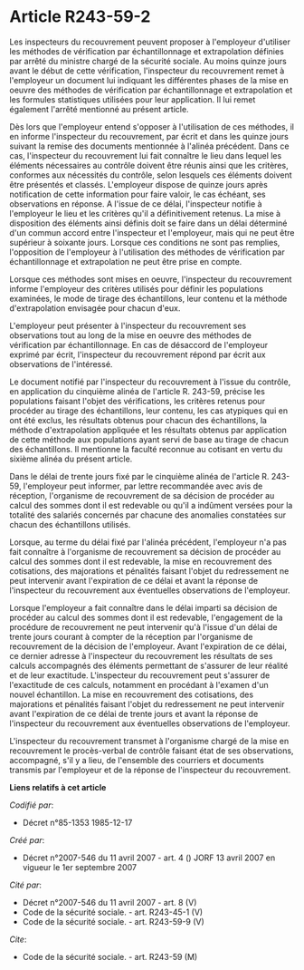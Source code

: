 # Article R243-59-2

Les inspecteurs du recouvrement peuvent proposer à l'employeur d'utiliser les méthodes de vérification par échantillonnage et
extrapolation définies par arrêté du ministre chargé de la sécurité sociale. Au moins quinze jours avant le début de cette
vérification, l'inspecteur du recouvrement remet à l'employeur un document lui indiquant les différentes phases de la mise en
oeuvre des méthodes de vérification par échantillonnage et extrapolation et les formules statistiques utilisées pour leur
application. Il lui remet également l'arrêté mentionné au présent article.

Dès lors que l'employeur entend s'opposer à l'utilisation de ces méthodes, il en informe l'inspecteur du recouvrement, par
écrit et dans les quinze jours suivant la remise des documents mentionnée à l'alinéa précédent. Dans ce cas, l'inspecteur du
recouvrement lui fait connaître le lieu dans lequel les éléments nécessaires au contrôle doivent être réunis ainsi que les
critères, conformes aux nécessités du contrôle, selon lesquels ces éléments doivent être présentés et classés. L'employeur
dispose de quinze jours après notification de cette information pour faire valoir, le cas échéant, ses observations en
réponse. A l'issue de ce délai, l'inspecteur notifie à l'employeur le lieu et les critères qu'il a définitivement retenus. La
mise à disposition des éléments ainsi définis doit se faire dans un délai déterminé d'un commun accord entre l'inspecteur et
l'employeur, mais qui ne peut être supérieur à soixante jours. Lorsque ces conditions ne sont pas remplies, l'opposition de
l'employeur à l'utilisation des méthodes de vérification par échantillonnage et extrapolation ne peut être prise en compte.

Lorsque ces méthodes sont mises en oeuvre, l'inspecteur du recouvrement informe l'employeur des critères utilisés pour
définir les populations examinées, le mode de tirage des échantillons, leur contenu et la méthode d'extrapolation envisagée
pour chacun d'eux.

L'employeur peut présenter à l'inspecteur du recouvrement ses observations tout au long de la mise en oeuvre des méthodes de
vérification par échantillonnage. En cas de désaccord de l'employeur exprimé par écrit, l'inspecteur du recouvrement répond
par écrit aux observations de l'intéressé.

Le document notifié par l'inspecteur du recouvrement à l'issue du contrôle, en application du cinquième alinéa de l'article
R. 243-59, précise les populations faisant l'objet des vérifications, les critères retenus pour procéder au tirage des
échantillons, leur contenu, les cas atypiques qui en ont été exclus, les résultats obtenus pour chacun des échantillons, la
méthode d'extrapolation appliquée et les résultats obtenus par application de cette méthode aux populations ayant servi de
base au tirage de chacun des échantillons. Il mentionne la faculté reconnue au cotisant en vertu du sixième alinéa du présent
article.

Dans le délai de trente jours fixé par le cinquième alinéa de l'article R. 243-59, l'employeur peut informer, par lettre
recommandée avec avis de réception, l'organisme de recouvrement de sa décision de procéder au calcul des sommes dont il est
redevable ou qu'il a indûment versées pour la totalité des salariés concernés par chacune des anomalies constatées sur chacun
des échantillons utilisés.

Lorsque, au terme du délai fixé par l'alinéa précédent, l'employeur n'a pas fait connaître à l'organisme de recouvrement sa
décision de procéder au calcul des sommes dont il est redevable, la mise en recouvrement des cotisations, des majorations et
pénalités faisant l'objet du redressement ne peut intervenir avant l'expiration de ce délai et avant la réponse de
l'inspecteur du recouvrement aux éventuelles observations de l'employeur.

Lorsque l'employeur a fait connaître dans le délai imparti sa décision de procéder au calcul des sommes dont il est
redevable, l'engagement de la procédure de recouvrement ne peut intervenir qu'à l'issue d'un délai de trente jours courant à
compter de la réception par l'organisme de recouvrement de la décision de l'employeur. Avant l'expiration de ce délai, ce
dernier adresse à l'inspecteur du recouvrement les résultats de ses calculs accompagnés des éléments permettant de s'assurer
de leur réalité et de leur exactitude. L'inspecteur du recouvrement peut s'assurer de l'exactitude de ces calculs, notamment
en procédant à l'examen d'un nouvel échantillon. La mise en recouvrement des cotisations, des majorations et pénalités
faisant l'objet du redressement ne peut intervenir avant l'expiration de ce délai de trente jours et avant la réponse de
l'inspecteur du recouvrement aux éventuelles observations de l'employeur.

L'inspecteur du recouvrement transmet à l'organisme chargé de la mise en recouvrement le procès-verbal de contrôle faisant
état de ses observations, accompagné, s'il y a lieu, de l'ensemble des courriers et documents transmis par l'employeur et de
la réponse de l'inspecteur du recouvrement.

**Liens relatifs à cet article**

_Codifié par_:

  - Décret n°85-1353 1985-12-17

_Créé par_:

  - Décret n°2007-546 du 11 avril 2007 - art. 4 () JORF 13 avril 2007 en vigueur le 1er septembre 2007

_Cité par_:

  - Décret n°2007-546 du 11 avril 2007 - art. 8 (V)
  - Code de la sécurité sociale. - art. R243-45-1 (V)
  - Code de la sécurité sociale. - art. R243-59-9 (V)

_Cite_:

  - Code de la sécurité sociale. - art. R243-59 (M)
